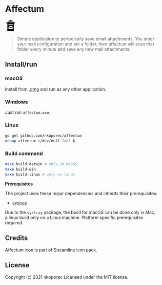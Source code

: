 # Affectum

![affectum](./assets/affectum.png)

> Simple application to periodically save email attachments. You enter your mail configuration and set a folder, then affectum will scan that folder every minute and save any new mail attachments.

## Install/run

### macOS

Install from [.dmg](https://github.com/nkoporec/affectum/releases) and run as any other application.

### Windows

Just run `affectum.exe`.

### Linux

```bash
go get github.com/nkoporec/affectum
nohup affectum >/dev/null 2>&1 &
```

### Build command

```bash
make build-darwin # only in macOS
make build-win
make build-linux # only on linux
```

**Prerequisites**

The project uses these major dependencies and inherits their prerequisites:

- [systray](https://github.com/getlantern/systray)

Due to the `systray` package, the build for macOS can be done only in Mac, a linux build only on a Linux machine. Platform specific prerequisites required.

## Credits ##

Affectum icon is part of [Streamline](https://streamlinehq.com) icon pack.

## License ##

Copyright (c) 2021 nkoporec
Licensed under the MIT license.

